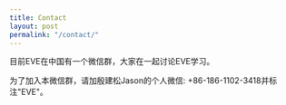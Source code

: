 ```yaml
---
title: Contact
layout: post
permalink: "/contact/"
---
```

目前EVE在中国有一个微信群，大家在一起讨论EVE学习。

为了加入本微信群，请加殷建松Jason的个人微信: +86-186-1102-3418并标注"EVE"。